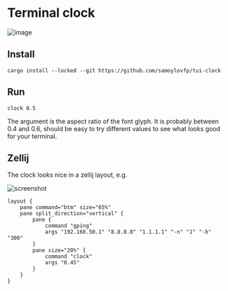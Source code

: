 # Terminal clock

![image](https://github.com/user-attachments/assets/5b437d77-1dbd-46fb-9937-8ffbc51dff55)

## Install
`cargo install --locked --git https://github.com/samoylovfp/tui-clock`
## Run
`clock 0.5`

The argument is the aspect ratio of the font glyph.
It is probably between 0.4 and 0.6, should be easy to try
different values to see what looks good for your terminal.

## Zellij

The clock looks nice in a zellij layout, e.g.

![screenshot](scr.png)

```
layout {
    pane command="btm" size="65%"
    pane split_direction="vertical" {
        pane {
            command "gping"
            args "192.168.50.1" "8.8.8.8" "1.1.1.1" "-n" "1" "-b" "300"
        }
        pane size="20%" {
            command "clock"
            args "0.45"
        }
    }
}
```

